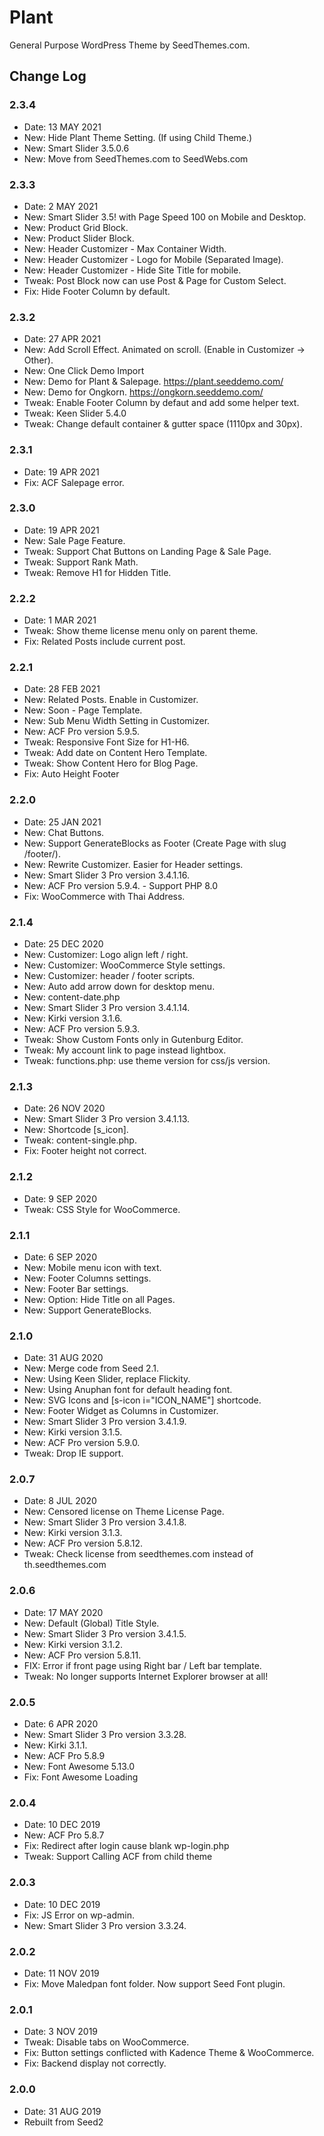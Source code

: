 # Plant

General Purpose WordPress Theme by SeedThemes.com.

## Change Log

### 2.3.4

- Date: 13 MAY 2021
- New: Hide Plant Theme Setting. (If using Child Theme.)
- New: Smart Slider 3.5.0.6
- New: Move from SeedThemes.com to SeedWebs.com

### 2.3.3

- Date: 2 MAY 2021
- New: Smart Slider 3.5! with Page Speed 100 on Mobile and Desktop.
- New: Product Grid Block.
- New: Product Slider Block.
- New: Header Customizer - Max Container Width.
- New: Header Customizer - Logo for Mobile (Separated Image).
- New: Header Customizer - Hide Site Title for mobile.
- Tweak: Post Block now can use Post & Page for Custom Select.
- Fix: Hide Footer Column by default.

### 2.3.2

- Date: 27 APR 2021
- New: Add Scroll Effect. Animated on scroll. (Enable in Customizer → Other).
- New: One Click Demo Import
- New: Demo for Plant & Salepage. https://plant.seeddemo.com/
- New: Demo for Ongkorn. https://ongkorn.seeddemo.com/
- Tweak: Enable Footer Column by defaut and add some helper text.
- Tweak: Keen Slider 5.4.0
- Tweak: Change default container & gutter space (1110px and 30px).

### 2.3.1

- Date: 19 APR 2021
- Fix: ACF Salepage error.

### 2.3.0

- Date: 19 APR 2021
- New: Sale Page Feature.
- Tweak: Support Chat Buttons on Landing Page & Sale Page.
- Tweak: Support Rank Math.
- Tweak: Remove H1 for Hidden Title.

### 2.2.2

- Date: 1 MAR 2021
- Tweak: Show theme license menu only on parent theme.
- Fix: Related Posts include current post.

### 2.2.1

- Date: 28 FEB 2021
- New: Related Posts. Enable in Customizer.
- New: Soon - Page Template.
- New: Sub Menu Width Setting in Customizer.
- New: ACF Pro version 5.9.5.
- Tweak: Responsive Font Size for H1-H6.
- Tweak: Add date on Content Hero Template.
- Tweak: Show Content Hero for Blog Page.
- Fix: Auto Height Footer

### 2.2.0

- Date: 25 JAN 2021
- New: Chat Buttons.
- New: Support GenerateBlocks as Footer (Create Page with slug /footer/).
- New: Rewrite Customizer. Easier for Header settings.
- New: Smart Slider 3 Pro version 3.4.1.16.
- New: ACF Pro version 5.9.4. - Support PHP 8.0
- Fix: WooCommerce with Thai Address.

### 2.1.4

- Date: 25 DEC 2020
- New: Customizer: Logo align left / right.
- New: Customizer: WooCommerce Style settings.
- New: Customizer: header / footer scripts.
- New: Auto add arrow down for desktop menu.
- New: content-date.php
- New: Smart Slider 3 Pro version 3.4.1.14.
- New: Kirki version 3.1.6.
- New: ACF Pro version 5.9.3.
- Tweak: Show Custom Fonts only in Gutenburg Editor.
- Tweak: My account link to page instead lightbox.
- Tweak: functions.php: use theme version for css/js version.

### 2.1.3

- Date: 26 NOV 2020
- New: Smart Slider 3 Pro version 3.4.1.13.
- New: Shortcode [s_icon].
- Tweak: content-single.php.
- Fix: Footer height not correct.

### 2.1.2

- Date: 9 SEP 2020
- Tweak: CSS Style for WooCommerce.

### 2.1.1

- Date: 6 SEP 2020
- New: Mobile menu icon with text.
- New: Footer Columns settings.
- New: Footer Bar settings.
- New: Option: Hide Title on all Pages.
- New: Support GenerateBlocks.

### 2.1.0

- Date: 31 AUG 2020
- New: Merge code from Seed 2.1.
- New: Using Keen Slider, replace Flickity.
- New: Using Anuphan font for default heading font.
- New: SVG Icons and [s-icon i="ICON_NAME"] shortcode.
- New: Footer Widget as Columns in Customizer.
- New: Smart Slider 3 Pro version 3.4.1.9.
- New: Kirki version 3.1.5.
- New: ACF Pro version 5.9.0.
- Tweak: Drop IE support.

### 2.0.7

- Date: 8 JUL 2020
- New: Censored license on Theme License Page.
- New: Smart Slider 3 Pro version 3.4.1.8.
- New: Kirki version 3.1.3.
- New: ACF Pro version 5.8.12.
- Tweak: Check license from seedthemes.com instead of th.seedthemes.com

### 2.0.6

- Date: 17 MAY 2020
- New: Default (Global) Title Style.
- New: Smart Slider 3 Pro version 3.4.1.5.
- New: Kirki version 3.1.2.
- New: ACF Pro version 5.8.11.
- FIX: Error if front page using Right bar / Left bar template.
- Tweak: No longer supports Internet Explorer browser at all!

### 2.0.5

- Date: 6 APR 2020
- New: Smart Slider 3 Pro version 3.3.28.
- New: Kirki 3.1.1.
- New: ACF Pro 5.8.9
- New: Font Awesome 5.13.0
- Fix: Font Awesome Loading

### 2.0.4

- Date: 10 DEC 2019
- New: ACF Pro 5.8.7
- Fix: Redirect after login cause blank wp-login.php
- Tweak: Support Calling ACF from child theme

### 2.0.3

- Date: 10 DEC 2019
- Fix: JS Error on wp-admin.
- New: Smart Slider 3 Pro version 3.3.24.

### 2.0.2

- Date: 11 NOV 2019
- Fix: Move Maledpan font folder. Now support Seed Font plugin.

### 2.0.1

- Date: 3 NOV 2019
- Tweak: Disable tabs on WooCommerce.
- Fix: Button settings conflicted with Kadence Theme & WooCommerce.
- Fix: Backend display not correctly.

### 2.0.0

- Date: 31 AUG 2019
- Rebuilt from Seed2

